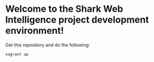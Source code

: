 # Welcome to the Shark Web Intelligence project development environment!

Get this repository and do the following:

`vagrant up`
